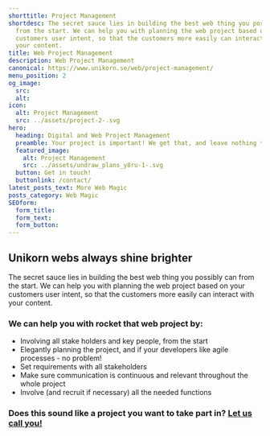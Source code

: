 ```yaml
---
shorttitle: Project Management
shortdesc: The secret sauce lies in building the best web thing you possibly can
  from the start. We can help you with planning the web project based on your
  customers user intent, so that the customers more easily can interact with
  your content.
title: Web Project Management
description: Web Project Management
canonical: https://www.unikorn.se/web/project-management/
menu_position: 2
og_image:
  src: 
  alt: 
icon:
  alt: Project Management
  src: ../assets/project-2-.svg
hero:
  heading: Digital and Web Project Management
  preamble: Your project is important! We get that, and leave nothing to chance!
  featured_image:
    alt: Project Management
    src: ../assets/undraw_plans_y8ru-1-.svg
  button: Get in touch!
  buttonlink: /contact/
latest_posts_text: More Web Magic
posts_category: Web Magic
SEOform: 
  form_title: 
  form_text: 
  form_button: 
---
```

## Unikorn webs always shine brighter

The secret sauce lies in building the best web thing you possibly can from the start. We can help you with planning the web project based on your customers user intent, so that the customers more easily can interact with your content.

### We can help you with rocket that web project by:

* Involving all stake holders and key people, from the start
* Elegantly planning the project, and if your developers like agile processes - no problem! 
* Set requirements with all stakeholders
* Make sure communication is continuous and relevant throughout the whole project
* Involve (and recruit if necessary) all the needed functions

### Does this sound like a project you want to take part in? [Let us call you!](/contact/)
